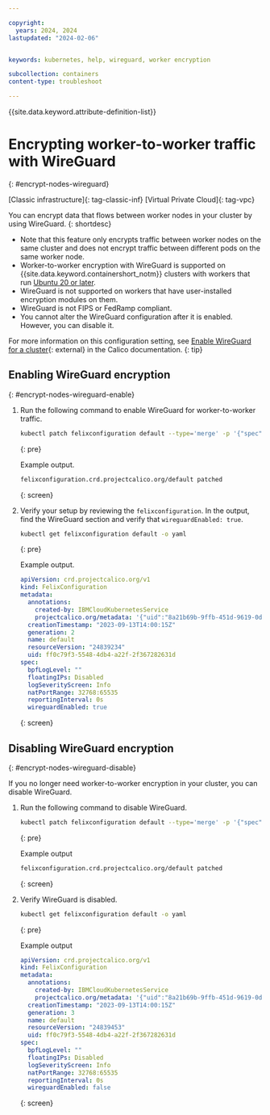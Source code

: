 ```yaml
---

copyright:
  years: 2024, 2024
lastupdated: "2024-02-06"


keywords: kubernetes, help, wireguard, worker encryption

subcollection: containers
content-type: troubleshoot

---
```


{{site.data.keyword.attribute-definition-list}}

# Encrypting worker-to-worker traffic with WireGuard
{: #encrypt-nodes-wireguard}

[Classic infrastructure]{: tag-classic-inf} [Virtual Private Cloud]{: tag-vpc}

You can encrypt data that flows between worker nodes in your cluster by using WireGuard. 
{: shortdesc}

- Note that this feature only encrypts traffic between worker nodes on the same cluster and does not encrypt traffic between different pods on the same worker node.
- Worker-to-worker encryption with WireGuard is supported on {{site.data.keyword.containershort_notm}} clusters with workers that run [Ubuntu 20 or later](/docs/containers?topic=containers-ubuntu-migrate).
- WireGuard is not supported on workers that have user-installed encryption modules on them. 
- WireGuard is not FIPS or FedRamp compliant.
- You cannot alter the WireGuard configuration after it is enabled. However, you can disable it.

For more information on this configuration setting, see [Enable WireGuard for a cluster](https://docs.tigera.io/calico/3.25/network-policy/encrypt-cluster-pod-traffic#enable-wireguard-for-a-cluster){: external} in the Calico documentation.
{: tip}


## Enabling WireGuard encryption
{: #encrypt-nodes-wireguard-enable}

1. Run the following command to enable WireGuard for worker-to-worker traffic.

    ```sh
    kubectl patch felixconfiguration default --type='merge' -p '{"spec":{"wireguardEnabled":true}}'
    ```
    {: pre}

    Example output.
    ```sh
    felixconfiguration.crd.projectcalico.org/default patched
    ```
    {: screen}

2. Verify your setup by reviewing the `felixconfiguration`. In the output, find the WireGuard section and verify that `wireguardEnabled: true`. 

    ```sh
    kubectl get felixconfiguration default -o yaml
    ```
    {: pre}

    Example output.

    ```yaml
    apiVersion: crd.projectcalico.org/v1
    kind: FelixConfiguration
    metadata:
      annotations:
        created-by: IBMCloudKubernetesService
        projectcalico.org/metadata: '{"uid":"8a21b69b-9ffb-451d-9619-0dd1605810dc","creationTimestamp":"2023-09-13T14:00:15Z"}'
      creationTimestamp: "2023-09-13T14:00:15Z"
      generation: 2
      name: default
      resourceVersion: "24839234"
      uid: ff0c79f3-5548-4db4-a22f-2f367282631d
    spec:
      bpfLogLevel: ""
      floatingIPs: Disabled
      logSeverityScreen: Info
      natPortRange: 32768:65535
      reportingInterval: 0s
      wireguardEnabled: true
    ```
    {: screen}

## Disabling WireGuard encryption
{: #encrypt-nodes-wireguard-disable}

If you no longer need worker-to-worker encryption in your cluster, you can disable WireGuard.

1. Run the following command to disable WireGuard.

    ```sh
    kubectl patch felixconfiguration default --type='merge' -p '{"spec":{"wireguardEnabled":false}}'
    ```
    {: pre}

    Example output
    ```sh
    felixconfiguration.crd.projectcalico.org/default patched
    ```
    {: screen}

1. Verify WireGuard is disabled.
    ```sh
    kubectl get felixconfiguration default -o yaml
    ```
    {: pre}

    Example output
    ```yaml
    apiVersion: crd.projectcalico.org/v1
    kind: FelixConfiguration
    metadata:
      annotations:
        created-by: IBMCloudKubernetesService
        projectcalico.org/metadata: '{"uid":"8a21b69b-9ffb-451d-9619-0dd1605810dc","creationTimestamp":"2023-09-13T14:00:15Z"}'
      creationTimestamp: "2023-09-13T14:00:15Z"
      generation: 3
      name: default
      resourceVersion: "24839453"
      uid: ff0c79f3-5548-4db4-a22f-2f367282631d
    spec:
      bpfLogLevel: ""
      floatingIPs: Disabled
      logSeverityScreen: Info
      natPortRange: 32768:65535
      reportingInterval: 0s
      wireguardEnabled: false
    ```
    {: screen}

